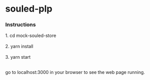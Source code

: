 # souled-plp

<h3>Instructions </h3>
1. cd mock-souled-store<br></br>
2. yarn install<br></br>
3. yarn start<br></br>

go to localhost:3000 in your browser to see the web page running.
